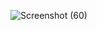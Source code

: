 ![Screenshot (60)](https://user-images.githubusercontent.com/113955895/192728942-bfaa84dc-bdef-41d9-8ae2-1a9bcc09c202.png)
